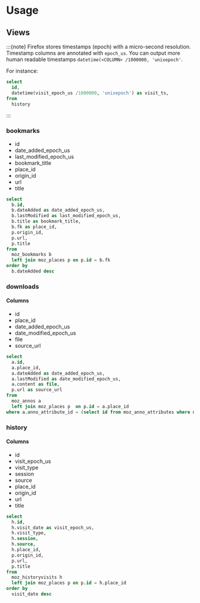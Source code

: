 # Usage

## Views

:::{note}
Firefox stores timestamps (epoch) with a micro-second resolution. Timestamp
columns are annotated with `epoch_us`. You can output more human readable timestamps
`datetime(<COLUMN> /1000000, 'unixepoch'`.

For instance:

```sql
select
  id,
  datetime(visit_epoch_us /1000000, 'unixepoch') as visit_ts,
from
  history
```

:::

### bookmarks

- id
- date_added_epoch_us
- last_modified_epoch_us
- bookmark_title
- place_id
- origin_id
- url
- title

```sql
select
  b.id,
  b.dateAdded as date_added_epoch_us,
  b.lastModified as last_modified_epoch_us,
  b.title as bookmark_title,
  b.fk as place_id,
  p.origin_id,
  p.url,
  p.title
from
  moz_bookmarks b
  left join moz_places p on p.id = b.fk
order by
  b.dateAdded desc
```

### downloads

#### Columns

- id
- place_id
- date_added_epoch_us
- date_modified_epoch_us
- file
- source_url

```sql
select
  a.id,
  a.place_id,
  a.dateAdded as date_added_epoch_us,
  a.lastModified as date_modified_epoch_us,
  a.content as file,
  p.url as source_url
from
  moz_annos a
  left join moz_places p  on p.id = a.place_id
where a.anno_attribute_id = (select id from moz_anno_attributes where name == 'downloads/destinationFileURI')
```

### history

#### Columns

- id
- visit_epoch_us
- visit_type
- session
- source
- place_id
- origin_id
- url
- title

```sql
select
  h.id,
  h.visit_date as visit_epoch_us,
  h.visit_type,
  h.session,
  h.source,
  h.place_id,
  p.origin_id,
  p.url,
  p.title
from
  moz_historyvisits h
  left join moz_places p on p.id = h.place_id
order by
  visit_date desc
```
